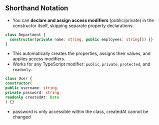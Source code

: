 ## Shorthand Notation

- You can **declare and assign access modifiers** (public/private) in the constructor itself, skipping separate property declarations:

```ts
class Department {
  constructor(private name: string, public employees: string[]) {}
}
```

- This automatically creates the properties, assigns their values, and applies access modifiers.
- Works for any TypeScript modifier: `public`, `private`, `protected`, and `readonly`.

```ts
class User {
constructor(
public username: string,
private password: string,
readonly createdAt: Date
) {}
```
-  password is only accessible within the class, createdAt cannot be changed
